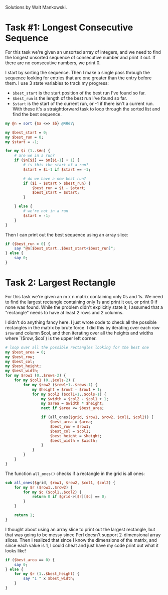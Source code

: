 Solutions by Walt Mankowski.

# Task #1: Longest Consecutive Sequence

For this task we're given an unsorted array of integers, and we need to find the longest unsorted sequence of consecutive number and print it out. If there are no consecutive numbers, we print 0.

I start by sorting the sequence. Then I make a single pass through the sequence looking for entries that are one greater than the entry before them. I use 3 state variables to track my progress:
* `$best_start` is the start position of the best run I've found so far.
* `$best_run` is the length of the best run I've found so far.
* `$start` is the start of the current run, or -1 if there isn't a current run.
With these it's a straightforward task to loop through the sorted list and find the best sequence.
```perl
my @n = sort {$a <=> $b} @ARGV;

my $best_start = 0;
my $best_run = 0;
my $start = -1;

for my $i (1..$#n) {
    # are we in a run?
    if ($n[$i] == $n[$i-1] + 1) {
        # is this the start of a run?
        $start = $i-1 if $start == -1;

        # do we have a new best run?
        if ($i - $start > $best_run) {
            $best_run = $i - $start;
            $best_start = $start;
        }

    } else {
        # we're not in a run
        $start = -1;
    }
}
```
Then I can print out the best sequence using an array slice:
```perl
if ($best_run > 0) {
    say "@n[$best_start..$best_start+$best_run]";
} else {
    say 0;
}
```

# Task 2: Largest Rectangle

For this task we're given an m x n matrix containing only 0s and 1s. We need to find the largest rectangle containing only 1s and print it out, or print 0 if none was found. While the problem didn't explicitly state it, I assumed that a "rectangle" needs to have at least 2 rows and 2 columns.

I didn't do anything fancy here. I just wrote code to check all the possible rectangles in the matrix by brute force. I did this by iterating over each row `$row` and column $col, and then iterating over all the heights and widths where `($row, $col`) is the upper left corner.
```perl
# loop over all the possible rectangles looking for the best one
my $best_area = 0;
my $best_row;
my $best_col;
my $best_height;
my $best_width;
for my $row1 (0..$rows-2) {
    for my $col1 (0..$cols-2) {
        for my $row2 ($row1+1..$rows-1) {
            my $height = $row2 - $row1 + 1;
            for my $col2 ($col1+1..$cols-1) {
                my $width = $col2 - $col1 + 1;
                my $area = $width * $height;
                next if $area <= $best_area;

                if (all_ones($grid, $row1, $row2, $col1, $col2)) {
                    $best_area = $area;
                    $best_row = $row1;
                    $best_col = $col1;
                    $best_height = $height;
                    $best_width = $width;
                }
            }
        }
    }
}
```
The function `all_ones()` checks if a rectangle in the grid is all ones:
```perl
sub all_ones($grid, $row1, $row2, $col1, $col2) {
    for my $r ($row1..$row2) {
        for my $c ($col1..$col2) {
            return 0 if $grid->[$r][$c] == 0;
        }
    }

    return 1;
}
```
I thought about using an array slice to print out the largest rectangle, but that was going to be messy since Perl doesn't support 2-dimensional array slices. Then I realized that since I know the dimensions of the matrix, and since each value is 1, I could cheat and just have my code print out what it looks like!
```perl
if ($best_area == 0) {
    say 0;
} else {
    for my $r (1..$best_height) {
        say "1 " x $best_width;
    }
}
```
